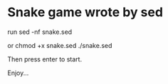 Snake game wrote by sed
=======================

run
    sed -nf snake.sed

or
	chmod +x snake.sed
	./snake.sed

Then press enter to start.

Enjoy...
